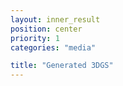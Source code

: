 ```yaml
---
layout: inner_result
position: center
priority: 1
categories: "media"

title: "Generated 3DGS"
---
```

    